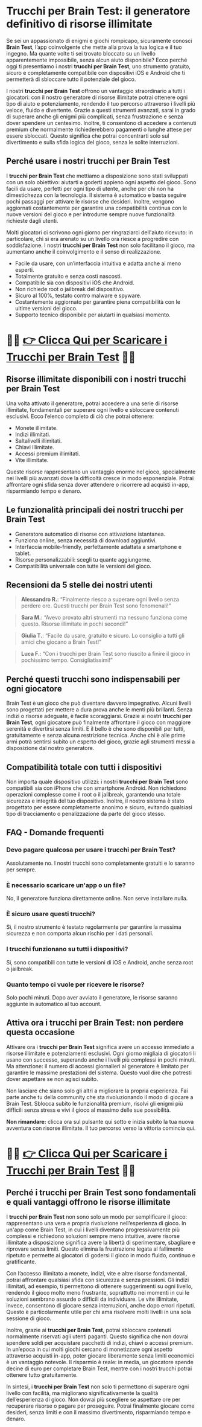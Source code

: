<h1>Trucchi per Brain Test: il generatore definitivo di risorse illimitate</h1>

<p>Se sei un appassionato di enigmi e giochi rompicapo, sicuramente conosci <strong>Brain Test</strong>, l’app coinvolgente che mette alla prova la tua logica e il tuo ingegno. Ma quante volte ti sei trovato bloccato su un livello apparentemente impossibile, senza alcun aiuto disponibile? Ecco perché oggi ti presentiamo i nostri <strong>trucchi per Brain Test</strong>, uno strumento gratuito, sicuro e completamente compatibile con dispositivi iOS e Android che ti permetterà di sbloccare tutto il potenziale del gioco.</p>

<p>I nostri <strong>trucchi per Brain Test</strong> offrono un vantaggio straordinario a tutti i giocatori: con il nostro generatore di risorse illimitate potrai ottenere ogni tipo di aiuto e potenziamento, rendendo il tuo percorso attraverso i livelli più veloce, fluido e divertente. Grazie a questi strumenti avanzati, sarai in grado di superare anche gli enigmi più complicati, senza frustrazione e senza dover spendere un centesimo. Inoltre, ti consentono di accedere a contenuti premium che normalmente richiederebbero pagamenti o lunghe attese per essere sbloccati. Questo significa che potrai concentrarti solo sul divertimento e sulla sfida logica del gioco, senza le solite interruzioni.</p>

<h2>Perché usare i nostri trucchi per Brain Test</h2>

<p>I <strong>trucchi per Brain Test</strong> che mettiamo a disposizione sono stati sviluppati con un solo obiettivo: aiutarti a goderti appieno ogni aspetto del gioco. Sono facili da usare, perfetti per ogni tipo di utente, anche per chi non ha dimestichezza con la tecnologia. Il sistema è automatico e basta seguire pochi passaggi per attivare le risorse che desideri. Inoltre, vengono aggiornati costantemente per garantire una compatibilità continua con le nuove versioni del gioco e per introdurre sempre nuove funzionalità richieste dagli utenti.</p>

<p>Molti giocatori ci scrivono ogni giorno per ringraziarci dell'aiuto ricevuto: in particolare, chi si era arenato su un livello ora riesce a progredire con soddisfazione. I nostri <strong>trucchi per Brain Test</strong> non solo facilitano il gioco, ma aumentano anche il coinvolgimento e il senso di realizzazione.</p>

<ul>
  <li>Facile da usare, con un’interfaccia intuitiva e adatta anche ai meno esperti.</li>
  <li>Totalmente gratuito e senza costi nascosti.</li>
  <li>Compatibile sia con dispositivi iOS che Android.</li>
  <li>Non richiede root o jailbreak del dispositivo.</li>
  <li>Sicuro al 100%, testato contro malware e spyware.</li>
  <li>Costantemente aggiornato per garantire piena compatibilità con le ultime versioni del gioco.</li>
  <li>Supporto tecnico disponibile per aiutarti in qualsiasi momento.</li>
</ul>

# 🔴🔴 **[👉 Clicca Qui per Scaricare i Trucchi per Brain Test](https://tinyurl.com/StartGioco)** 🔴🔴

<h2>Risorse illimitate disponibili con i nostri trucchi per Brain Test</h2>

<p>Una volta attivato il generatore, potrai accedere a una serie di risorse illimitate, fondamentali per superare ogni livello e sbloccare contenuti esclusivi. Ecco l’elenco completo di ciò che potrai ottenere:</p>

<ul>
  <li>Monete illimitate.</li>
  <li>Indizi illimitati.</li>
  <li>Saltalivelli illimitati.</li>
  <li>Chiavi illimitate.</li>
  <li>Accessi premium illimitati.</li>
  <li>Vite illimitate.</li>
</ul>

<p>Queste risorse rappresentano un vantaggio enorme nel gioco, specialmente nei livelli più avanzati dove la difficoltà cresce in modo esponenziale. Potrai affrontare ogni sfida senza dover attendere o ricorrere ad acquisti in-app, risparmiando tempo e denaro.</p>

<h2>Le funzionalità principali dei nostri trucchi per Brain Test</h2>

<ul>
  <li>Generatore automatico di risorse con attivazione istantanea.</li>
  <li>Funziona online, senza necessità di download aggiuntivi.</li>
  <li>Interfaccia mobile-friendly, perfettamente adattata a smartphone e tablet.</li>
  <li>Risorse personalizzabili: scegli tu quante aggiungerne.</li>
  <li>Compatibilità universale con tutte le versioni del gioco.</li>
</ul>

<h2>Recensioni da 5 stelle dei nostri utenti</h2>

<blockquote>
  <p><strong>Alessandro R.</strong>: “Finalmente riesco a superare ogni livello senza perdere ore. Questi trucchi per Brain Test sono fenomenali!”</p>
</blockquote>

<blockquote>
  <p><strong>Sara M.</strong>: “Avevo provato altri strumenti ma nessuno funziona come questo. Risorse illimitate in pochi secondi!”</p>
</blockquote>

<blockquote>
  <p><strong>Giulia T.</strong>: “Facile da usare, gratuito e sicuro. Lo consiglio a tutti gli amici che giocano a Brain Test!”</p>
</blockquote>

<blockquote>
  <p><strong>Luca F.</strong>: “Con i trucchi per Brain Test sono riuscito a finire il gioco in pochissimo tempo. Consigliatissimi!”</p>
</blockquote>

<h2>Perché questi trucchi sono indispensabili per ogni giocatore</h2>

<p>Brain Test è un gioco che può diventare davvero impegnativo. Alcuni livelli sono progettati per mettere a dura prova anche le menti più brillanti. Senza indizi o risorse adeguate, è facile scoraggiarsi. Grazie ai nostri <strong>trucchi per Brain Test</strong>, ogni giocatore può finalmente affrontare il gioco con maggiore serenità e divertirsi senza limiti. E il bello è che sono disponibili per tutti, gratuitamente e senza alcuna restrizione tecnica. Anche chi è alle prime armi potrà sentirsi subito un esperto del gioco, grazie agli strumenti messi a disposizione dal nostro generatore.</p>

<h2>Compatibilità totale con tutti i dispositivi</h2>

<p>Non importa quale dispositivo utilizzi: i nostri <strong>trucchi per Brain Test</strong> sono compatibili sia con iPhone che con smartphone Android. Non richiedono operazioni complesse come il root o il jailbreak, garantendo una totale sicurezza e integrità del tuo dispositivo. Inoltre, il nostro sistema è stato progettato per essere completamente anonimo e sicuro, evitando qualsiasi tipo di tracciamento o penalizzazione da parte del gioco stesso.</p>

<h2>FAQ - Domande frequenti</h2>

<h3>Devo pagare qualcosa per usare i trucchi per Brain Test?</h3>
<p>Assolutamente no. I nostri trucchi sono completamente gratuiti e lo saranno per sempre.</p>

<h3>È necessario scaricare un'app o un file?</h3>
<p>No, il generatore funziona direttamente online. Non serve installare nulla.</p>

<h3>È sicuro usare questi trucchi?</h3>
<p>Sì, il nostro strumento è testato regolarmente per garantire la massima sicurezza e non comporta alcun rischio per i dati personali.</p>

<h3>I trucchi funzionano su tutti i dispositivi?</h3>
<p>Sì, sono compatibili con tutte le versioni di iOS e Android, anche senza root o jailbreak.</p>

<h3>Quanto tempo ci vuole per ricevere le risorse?</h3>
<p>Solo pochi minuti. Dopo aver avviato il generatore, le risorse saranno aggiunte in automatico al tuo account.</p>

<h2>Attiva ora i trucchi per Brain Test: non perdere questa occasione</h2>

<p>Attivare ora i <strong>trucchi per Brain Test</strong> significa avere un accesso immediato a risorse illimitate e potenziamenti esclusivi. Ogni giorno migliaia di giocatori li usano con successo, superando anche i livelli più complessi in pochi minuti. Ma attenzione: il numero di accessi giornalieri al generatore è limitato per garantire le massime prestazioni del sistema. Questo vuol dire che potresti dover aspettare se non agisci subito.</p>

<p>Non lasciare che siano solo gli altri a migliorare la propria esperienza. Fai parte anche tu della community che sta rivoluzionando il modo di giocare a Brain Test. Sblocca subito le funzionalità premium, risolvi gli enigmi più difficili senza stress e vivi il gioco al massimo delle sue possibilità.</p>

<p><strong>Non rimandare:</strong> clicca ora sul pulsante qui sotto e inizia subito la tua nuova avventura con risorse illimitate. Il tuo percorso verso la vittoria comincia qui.</p>

# 🔴🔴 **[👉 Clicca Qui per Scaricare i Trucchi per Brain Test](https://tinyurl.com/StartGioco)** 🔴🔴

<h2>Perché i trucchi per Brain Test sono fondamentali e quali vantaggi offrono le risorse illimitate</h2>

<p>I <strong>trucchi per Brain Test</strong> non sono solo un modo per semplificare il gioco: rappresentano una vera e propria rivoluzione nell’esperienza di gioco. In un'app come Brain Test, in cui i livelli diventano progressivamente più complessi e richiedono soluzioni sempre meno intuitive, avere risorse illimitate a disposizione significa avere la libertà di sperimentare, sbagliare e riprovare senza limiti. Questo elimina la frustrazione legata al fallimento ripetuto e permette ai giocatori di godersi il gioco in modo fluido, continuo e gratificante.</p>

<p>Con l’accesso illimitato a monete, indizi, vite e altre risorse fondamentali, potrai affrontare qualsiasi sfida con sicurezza e senza pressioni. Gli indizi illimitati, ad esempio, ti permettono di ottenere suggerimenti su ogni livello, rendendo il gioco molto meno frustrante, soprattutto nei momenti in cui le soluzioni sembrano assurde o difficili da individuare. Le vite illimitate, invece, consentono di giocare senza interruzioni, anche dopo errori ripetuti. Questo è particolarmente utile per chi ama risolvere molti livelli in una sola sessione di gioco.</p>

<p>Inoltre, grazie ai <strong>trucchi per Brain Test</strong>, potrai sbloccare contenuti normalmente riservati agli utenti paganti. Questo significa che non dovrai spendere soldi per acquistare pacchetti di indizi, chiavi o accessi premium. In un’epoca in cui molti giochi cercano di monetizzare ogni aspetto attraverso acquisti in-app, poter giocare liberamente senza limiti economici è un vantaggio notevole. Il risparmio è reale: in media, un giocatore spende decine di euro per completare Brain Test, mentre con i nostri trucchi potrai ottenere tutto gratuitamente.</p>

<p>In sintesi, i <strong>trucchi per Brain Test</strong> non solo ti permettono di superare ogni livello con facilità, ma migliorano significativamente la qualità dell’esperienza di gioco. Non dovrai più scegliere se aspettare ore per recuperare risorse o pagare per proseguire. Potrai finalmente giocare come desideri, senza limiti e con il massimo divertimento, risparmiando tempo e denaro.</p>
